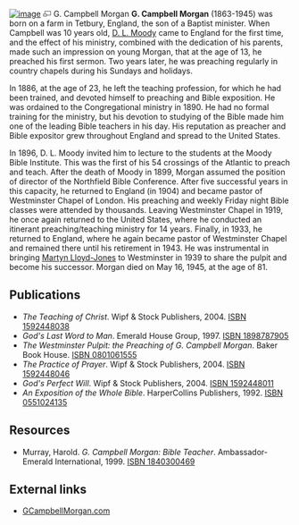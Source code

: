 [![image](images/thumb/6/6f/Morgan.jpg/180px-Morgan.jpg)](http://www.theopedia.com/File:Morgan.jpg)
[![image](data:image/png;base64,iVBORw0KGgoAAAANSUhEUgAAAA8AAAALCAAAAACFLIiAAAAAAnRSTlMA/1uRIrUAAABPSURBVAjXY/j///+5vXDwjAHIr26ZAgXZe8H8a/+hoIcw/9nevdVL9+79DuPvzQYZFPUezu8BMZLXgkExnD8HAu6hqv//n+HZVjD4DuUDAKlChD3fj6aPAAAAAElFTkSuQmCC)](http://www.theopedia.com/File:Morgan.jpg "Enlarge")
G. Campbell Morgan
**G. Campbell Morgan** (1863-1945) was born on a farm in Tetbury,
England, the son of a Baptist minister. When Campbell was 10 years
old, [D. L. Moody](D._L._Moody "D. L. Moody") came to England for
the first time, and the effect of his ministry, combined with the
dedication of his parents, made such an impression on young Morgan,
that at the age of 13, he preached his first sermon. Two years
later, he was preaching regularly in country chapels during his
Sundays and holidays.

In 1886, at the age of 23, he left the teaching profession, for
which he had been trained, and devoted himself to preaching and
Bible exposition. He was ordained to the Congregational ministry in
1890. He had no formal training for the ministry, but his devotion
to studying of the Bible made him one of the leading Bible teachers
in his day. His reputation as preacher and Bible expositor grew
throughout England and spread to the United States.

In 1896, D. L. Moody invited him to lecture to the students at the
Moody Bible Institute. This was the first of his 54 crossings of
the Atlantic to preach and teach. After the death of Moody in 1899,
Morgan assumed the position of director of the Northfield Bible
Conference. After five successful years in this capacity, he
returned to England (in 1904) and became pastor of Westminster
Chapel of London. His preaching and weekly Friday night Bible
classes were attended by thousands. Leaving Westminster Chapel in
1919, he once again returned to the United States, where he
conducted an itinerant preaching/teaching ministry for 14 years.
Finally, in 1933, he returned to England, where he again became
pastor of Westminster Chapel and remained there until his
retirement in 1943. He was instrumental in bringing
[Martyn Lloyd-Jones](Martyn_Lloyd-Jones "Martyn Lloyd-Jones") to
Westminster in 1939 to share the pulpit and become his successor.
Morgan died on May 16, 1945, at the age of 81.

## Publications

-   *The Teaching of Christ*. Wipf & Stock Publishers, 2004.
    [ISBN 1592448038](http://www.theopedia.com/Special:BookSources/1592448038)
-   *God's Last Word to Man*. Emerald House Group, 1997.
    [ISBN 1898787905](http://www.theopedia.com/Special:BookSources/1898787905)
-   *The Westminster Pulpit: the Preaching of G. Campbell Morgan*.
    Baker Book House.
    [ISBN 0801061555](http://www.theopedia.com/Special:BookSources/0801061555)
-   *The Practice of Prayer*. Wipf & Stock Publishers, 2004.
    [ISBN 1592448046](http://www.theopedia.com/Special:BookSources/1592448046)
-   *God's Perfect Will*. Wipf & Stock Publishers, 2004.
    [ISBN 1592448011](http://www.theopedia.com/Special:BookSources/1592448011)
-   *An Exposition of the Whole Bible*. HarperCollins Publishers,
    1992.
    [ISBN 0551024135](http://www.theopedia.com/Special:BookSources/0551024135)

## Resources

-   Murray, Harold. *G. Campbell Morgan: Bible Teacher*.
    Ambassador-Emerald International, 1999.
    [ISBN 1840300469](http://www.theopedia.com/Special:BookSources/1840300469)

## External links

-   [GCampbellMorgan.com](http://www.gcambellmorgan.com)



